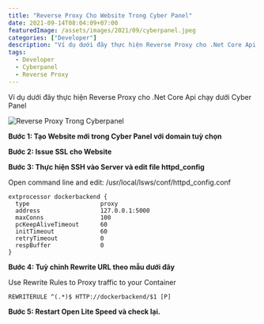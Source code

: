 ```yaml
---
title: "Reverse Proxy Cho Website Trong Cyber Panel"
date: 2021-09-14T08:04:09+07:00
featuredImage: /assets/images/2021/09/cyberpanel.jpeg
categories: ["Developer"]
description: "Ví dụ dưới đây thực hiện Reverse Proxy cho .Net Core Api chạy dưới Cyber Panel."
tags:
  - Developer
  - Cyberpanel
  - Reverse Proxy
---
```

Ví dụ dưới đây thực hiện Reverse Proxy cho .Net Core Api chạy dưới Cyber Panel

![Reverse Proxy Trong Cyberpanel](/assets/images/2021/09/cyberpanel.jpeg)

**Bước 1: Tạo Website mới trong Cyber Panel với domain tuỳ chọn**

**Bước 2: Issue SSL cho Website**

**Bước 3: Thực hiện SSH vào Server và edit file httpd_config**

Open command line and edit: /usr/local/lsws/conf/httpd_config.conf

```
extprocessor dockerbackend {
  type                    proxy
  address                 127.0.0.1:5000
  maxConns                100
  pcKeepAliveTimeout      60
  initTimeout             60
  retryTimeout            0
  respBuffer              0
}
```

**Bước 4: Tuỳ chỉnh Rewrite URL theo mẫu dưới đây** 

Use Rewrite Rules to Proxy traffic to your Container

```
REWRITERULE ^(.*)$ HTTP://dockerbackend/$1 [P]
```

**Bước 5: Restart Open Lite Speed và check lại.**
